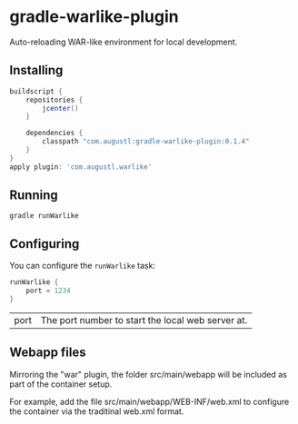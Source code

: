 # gradle-warlike-plugin

Auto-reloading WAR-like environment for local development.

## Installing

```groovy
buildscript {
    repositories {
        jcenter()
    }

    dependencies {
        classpath "com.augustl:gradle-warlike-plugin:0.1.4"
    }
}
apply plugin: 'com.augustl.warlike'
```

## Running

`gradle runWarlike`

## Configuring

You can configure the `runWarlike` task:

```groovy
runWarlike {
    port = 1234
}
```

<table>
  <tr>
    <td>port</td>
    <td>The port number to start the local web server at.</td>
  </tr>
</table>


## Webapp files

Mirroring the "war" plugin, the folder src/main/webapp will be included as part of the container setup.

For example, add the file src/main/webapp/WEB-INF/web.xml to configure the container via the traditinal web.xml format.
